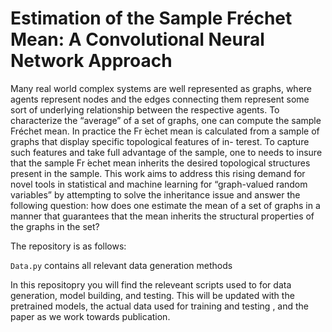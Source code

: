 # Estimation of the Sample Fréchet Mean: A Convolutional Neural Network Approach

Many real world complex systems are well represented as
graphs, where agents represent nodes and the edges connecting them
represent some sort of underlying relationship between the respective
agents. To characterize the “average” of a set of graphs, one can compute
the sample Fréchet mean.  In practice the Fr ́echet mean is calculated
from a sample of graphs that display specific topological features of in-
terest. To capture such features and take full advantage of the sample,
one to needs to insure that the sample Fr ́echet mean inherits the desired
topological structures present in the sample. This work aims to address
this rising demand for novel tools in statistical and machine learning for
“graph-valued random variables” by attempting to solve the inheritance
issue and answer the following question: how does one estimate the mean
of a set of graphs in a manner that guarantees that the mean inherits
the structural properties of the graphs in the set?  

The repository is as follows: 

```Data.py``` contains all relevant data generation methods 


In this repositopry you will find the releveant scripts used to for data generation, model building, and testing. 
This will be updated with the pretrained models, the actual data used for training and testing , and the paper as we work towards publication. 
